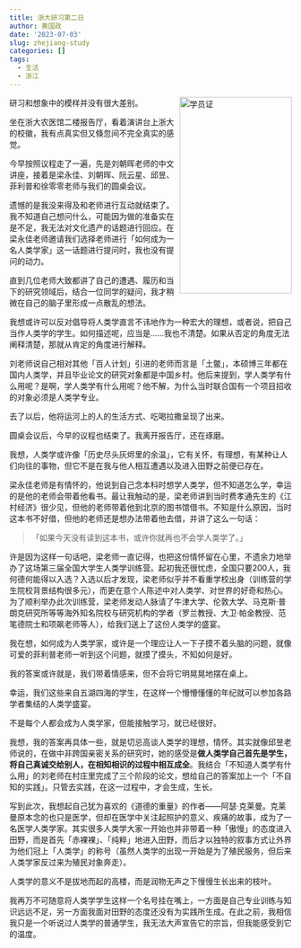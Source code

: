 ```yaml
---
title: 浙大研习第二日
author: 黄国政
date: '2023-07-03'
slug: zhejiang-study
categories: []
tags:
  - 生活
  - 浙江
---
```


<!--more-->

<img src="https://cdn.jsdelivr.net/gh/residualsun1/blog-static/images/2023/07/07-03-xueyuanzheng.jpg" align="right" alt="学员证" width="200px" height="350px"/>

研习和想象中的模样并没有很大差别。

坐在浙大农医馆二楼报告厅，看着演讲台上浙大的校徽，我有点真实但又倏忽间不完全真实的感觉。

今早按照议程走了一遍，先是刘朝晖老师的中文讲座，接着是梁永佳、刘朝晖、阮云星、邱昱、菲利普和徐零零老师与我们的圆桌会议。

遗憾的是我没来得及和老师进行互动就结束了。我不知道自己想问什么，可能因为做的准备实在是不足，我无法对文化遗产的话题进行回应。在梁永佳老师邀请我们选择老师进行「如何成为一名人类学家」这一话题进行提问时，我也没有提问的动力。

直到几位老师大致都讲了自己的遭遇、履历和当下的研究领域后，结合一位同学的疑问，我才稍微在自己的脑子里形成一点散乱的想法。

我想或许可以反对倡导将人类学直言不讳地作为一种宏大的理想，或者说，把自己当作人类学的学生。如何描述呢，应当是……我也不清楚。如果从否定的角度无法阐释清楚，那就从肯定的角度进行解释。

刘老师说自己相对其他「百人计划」引进的老师而言是「土鳖」，本硕博三年都在国内人类学，并且毕业论文的研究对象都是中国乡村。他后来提到，学人类学有什么用呢？是啊，学人类学有什么用呢？他不解，为什么当时联合国有一个项目招收的对象必须是人类学专业。

去了以后，他将运河上的人的生活方式、吃喝拉撒呈现了出来。

圆桌会议后，今早的议程也结束了。我离开报告厅，还在琢磨。

我想，人类学或许像「历史尽头灰烬里的余温」，它有关怀，有理想，有某种让人们向往的事物，但它不是在我与他人相互遭遇以及进入田野之前便已存在。

梁永佳老师是有情怀的，他说到自己念本科时想学人类学，但不知道怎么学，幸运的是他的老师会带着他看书。最让我触动的是，梁老师讲到当时费孝通先生的《江村经济》很少见，但他的老师带着他到北京的图书馆借书。不知是什么原因，当时这本书不好借，但他的老师还是想办法带着他去借，并讲了这么一句话：

> 「如果今天没有读到这本书，或许你就再也不会学人类学了。」

许是因为这样一句话吧，梁老师一直记得，也把这份情怀留在心里，不遗余力地举办了这场第三届全国大学生人类学训练营。起初我还很忧虑，全国只要200人，我何德何能得以入选？入选以后才发现，梁老师似乎并不看重学校出身（训练营的学生院校背景结构很多元），而更在意个人陈述中对人类学、对世界的好奇和热心。为了顺利举办此次训练营，梁老师发动人脉请了牛津大学、伦敦大学、马克斯·普朗克研究所等等海外知名院校与研究机构的学者（罗兰教授、大卫·帕金教授、范笔德院士和项飙老师等人），给我们送上了这份人类学的盛宴。

我在想，如何成为人类学家，或许是一个理应让人一下子摸不着头脑的问题，就像可爱的菲利普老师一听到这个问题，就摸了摸头，不知如何是好。

我的答案或许就是，我们带着情感来，但不会将它明晃晃地摆在桌上。

幸运，我们这些来自五湖四海的学生，在这样一个懵懵懂懂的年纪就可以参加各路学者集结的人类学盛宴。

不是每个人都会成为人类学家，但能接触学习，就已经很好。

我想，我的答案再具体一些，就是切忌高谈人类学的理想，情怀。其实就像邱昱老师说的，在做中非跨国亲密关系的研究时，她的感受是**做人类学自己首先是学生，将自己真诚交给别人，在相知相识的过程中相互成全**。我结合「不知道人类学有什么用」的刘老师在村庄里完成了三个阶段的论文，想给自己的答案加上一个「不自知的实践」。只管去实践，在这一过程中，才会生成，生长。

写到此次，我想起自己犹为喜欢的《道德的重量》的作者——阿瑟·克莱曼。克莱曼原本念的也只是医学，但却在医学中关注起照护的意义、疾痛的故事，成为了一名医学人类学家。其实很多人类学大家一开始也并非带着一种「傲慢」的态度进入田野，而是首先「赤裸裸」、「纯粹」地进入田野，而后才以独特的叙事方式让外界为他们冠上「人类学」的称号（虽然人类学的出现一开始是为了殖民服务，但后来人类学家反过来为殖民对象奔走）。

人类学的意义不是拔地而起的高楼，而是润物无声之下慢慢生长出来的枝叶。

我再万不可随意将人类学学生这样一个名号挂在嘴上，一方面是自己专业训练与知识远远不足，另一方面我面对田野的态度还没有为实践所生成。在此之前，我相信我只是一个听说过人类学的普通学生，我无法大声宣告它的宗旨，但我能感受到它的温度。